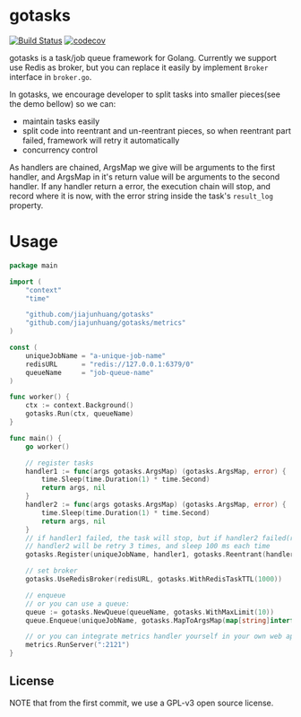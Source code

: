 # gotasks

[![Build Status](https://travis-ci.org/jiajunhuang/gotasks.svg?branch=master)](https://travis-ci.org/jiajunhuang/gotasks)
[![codecov](https://codecov.io/gh/jiajunhuang/gotasks/branch/master/graph/badge.svg)](https://codecov.io/gh/jiajunhuang/gotasks)

gotasks is a task/job queue framework for Golang. Currently we support use Redis as broker, but you can replace it
easily by implement `Broker` interface in `broker.go`.

In gotasks, we encourage developer to split tasks into smaller pieces(see the demo bellow) so we can:

- maintain tasks easily
- split code into reentrant and un-reentrant pieces, so when reentrant part failed, framework will retry it automatically
- concurrency control

As handlers are chained, ArgsMap we give will be arguments to the first handler, and ArgsMap in it's return value will
be arguments to the second handler. If any handler return a error, the execution chain will stop, and record where it
is now, with the error string inside the task's `result_log` property.

# Usage

```go
package main

import (
	"context"
	"time"

	"github.com/jiajunhuang/gotasks"
	"github.com/jiajunhuang/gotasks/metrics"
)

const (
	uniqueJobName = "a-unique-job-name"
	redisURL      = "redis://127.0.0.1:6379/0"
	queueName     = "job-queue-name"
)

func worker() {
	ctx := context.Background()
	gotasks.Run(ctx, queueName)
}

func main() {
	go worker()

	// register tasks
	handler1 := func(args gotasks.ArgsMap) (gotasks.ArgsMap, error) {
		time.Sleep(time.Duration(1) * time.Second)
		return args, nil
	}
	handler2 := func(args gotasks.ArgsMap) (gotasks.ArgsMap, error) {
		time.Sleep(time.Duration(1) * time.Second)
		return args, nil
	}
	// if handler1 failed, the task will stop, but if handler2 failed(return a non-nil error)
	// handler2 will be retry 3 times, and sleep 100 ms each time
	gotasks.Register(uniqueJobName, handler1, gotasks.Reentrant(handler2, gotasks.WithMaxTimes(3), gotasks.WithSleepyMS(10)))

	// set broker
	gotasks.UseRedisBroker(redisURL, gotasks.WithRedisTaskTTL(1000))

	// enqueue
	// or you can use a queue:
	queue := gotasks.NewQueue(queueName, gotasks.WithMaxLimit(10))
	queue.Enqueue(uniqueJobName, gotasks.MapToArgsMap(map[string]interface{}{})) // or gotasks.StructToArgsMap

	// or you can integrate metrics handler yourself in your own web app
	metrics.RunServer(":2121")
}
```

## License

NOTE that from the first commit, we use a GPL-v3 open source license.

